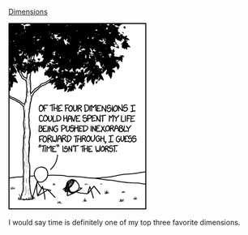 [Dimensions](https://xkcd.com/1524)

![Dimensions](./random_comic.png)

I would say time is definitely one of my top three favorite dimensions.

